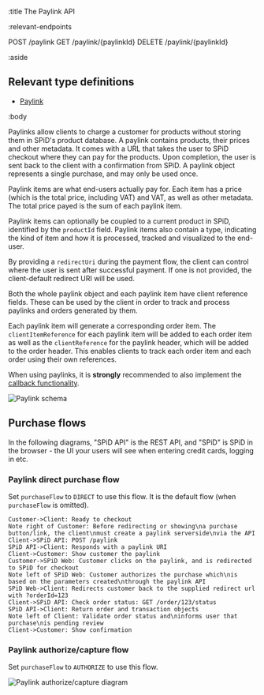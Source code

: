 :title The Paylink API

:relevant-endpoints

POST /paylink
GET /paylink/{paylinkId}
DELETE /paylink/{paylinkId}

:aside

## Relevant type definitions

- [Paylink](/types/paylink/)

:body

Paylinks allow clients to charge a customer for products without storing them in
SPiD's product database. A paylink contains products, their prices and other
metadata. It comes with a URL that takes the user to SPiD checkout where they
can pay for the products. Upon completion, the user is sent back to the client
with a confirmation from SPiD. A paylink object represents a single purchase,
and may only be used once.

Paylink items are what end-users actually pay for. Each item has a price (which
is the total price, including VAT) and VAT, as well as other metadata. The total
price payed is the sum of each paylink item.

Paylink items can optionally be coupled to a current product in SPiD, identified
by the `productId` field. Paylink items also contain a type, indicating the kind
of item and how it is processed, tracked and visualized to the end-user.

By providing a `redirectUri` during the payment flow, the client can control
where the user is sent after successful payment. If one is not provided, the
client-default redirect URI will be used.

Both the whole paylink object and each paylink item have client reference
fields. These can be used by the client in order to track and process paylinks
and orders generated by them.

Each paylink item will generate a corresponding order item. The
`clientItemReference` for each paylink item will be added to each order item as
well as the `clientReference` for the paylink header, which will be added to the
order header. This enables clients to track each order item and each order using
their own references.

When using paylinks, it is **strongly** recommended to also implement the
[callback functionality](/callbacks/).

![Paylink schema](/images/paylinks-schema.png)

## Purchase flows

In the following diagrams, "SPiD API" is the REST API, and "SPiD" is SPiD in the
browser - the UI your users will see when entering credit cards, logging in etc.

### Paylink direct purchase flow

Set `purchaseFlow` to `DIRECT` to use this flow. It is the default flow (when
`purchaseFlow` is omitted).

```sequence-diagram
Customer->Client: Ready to checkout
Note right of Customer: Before redirecting or showing\na purchase button/link, the client\nmust create a paylink serverside\nvia the API
Client->SPiD API: POST /paylink
SPiD API->Client: Responds with a paylink URI
Client->Customer: Show customer the paylink
Customer->SPiD Web: Customer clicks on the paylink, and is redirected to SPiD for checkout
Note left of SPiD Web: Customer authorizes the purchase which\nis based on the parameters created\nthrough the paylink API
SPiD Web->Client: Redirects customer back to the supplied redirect url with ?orderId=123
Client->SPiD API: Check order status: GET /order/123/status
SPiD API->Client: Return order and transaction objects
Note left of Client: Validate order status and\ninforms user that purchase\nis pending review
Client->Customer: Show confirmation
```

### Paylink authorize/capture flow

Set `purchaseFlow` to `AUTHORIZE` to use this flow.

![Paylink authorize/capture diagram](/images/paylink-authorize-capture-flow.png)
